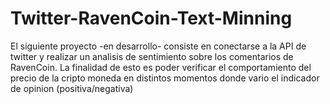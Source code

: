 # Twitter-RavenCoin-Text-Minning
El siguiente proyecto -en desarrollo- consiste en conectarse a la API de twitter y realizar un analisis de sentimiento sobre los comentarios de RavenCoin.
La finalidad de esto es poder verificar el comportamiento del precio de la cripto moneda en distintos momentos donde vario el indicador de opinion (positiva/negativa)
